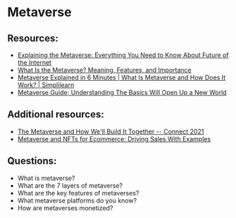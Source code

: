 # Metaverse

## Resources:
* [Explaining the Metaverse: Everything You Need to Know About Future of the Internet](https://www.youtube.com/watch?v=7DEVfUk2zCk)
* [What Is the Metaverse? Meaning, Features, and Importance](https://www.spiceworks.com/tech/artificial-intelligence/articles/what-is-metaverse/)
* [Metaverse Explained in 6 Minutes | What Is Metaverse and How Does It Work? | Simplilearn](https://www.youtube.com/watch?v=6dYVFSZcXb0)
* [Metaverse Guide; Understanding The Basics Will Open Up a New World](https://metamandrill.com/metaverse/)


## Additional resources:
* [The Metaverse and How We'll Build It Together -- Connect 2021](https://www.youtube.com/watch?v=Uvufun6xer8)
* [Metaverse and NFTs for Ecommerce: Driving Sales With Examples](https://hackernoon.com/metaverse-and-nfts-for-ecommerce-driving-sales-with-examples)

## Questions:
* What is metaverse?
* What are the 7 layers of metaverse?
* What are the key features of metaverses?
* What metaverse platforms do you know?
* How are metaverses monetized?

 
